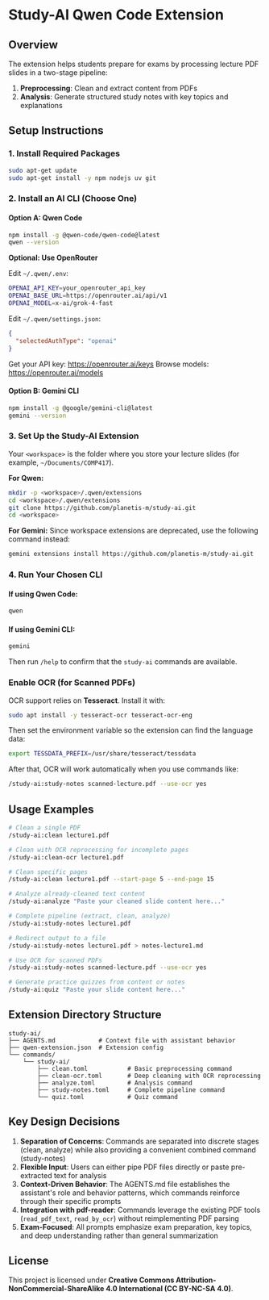 # Study-AI Qwen Code Extension

## Overview
The extension helps students prepare for exams by processing lecture PDF slides in a two-stage pipeline:
1. **Preprocessing**: Clean and extract content from PDFs
2. **Analysis**: Generate structured study notes with key topics and explanations

## Setup Instructions

### 1. Install Required Packages

```bash
sudo apt-get update
sudo apt-get install -y npm nodejs uv git
```

### 2. Install an AI CLI (Choose One)

#### Option A: Qwen Code

```bash
npm install -g @qwen-code/qwen-code@latest
qwen --version
```

**Optional: Use OpenRouter**

Edit `~/.qwen/.env`:
```bash
OPENAI_API_KEY=your_openrouter_api_key
OPENAI_BASE_URL=https://openrouter.ai/api/v1
OPENAI_MODEL=x-ai/grok-4-fast
```

Edit `~/.qwen/settings.json`:
```json
{
  "selectedAuthType": "openai"
}
```

Get your API key: https://openrouter.ai/keys
Browse models: https://openrouter.ai/models

#### Option B: Gemini CLI

```bash
npm install -g @google/gemini-cli@latest
gemini --version
```

### 3. Set Up the Study-AI Extension

Your `<workspace>` is the folder where you store your lecture slides (for example, `~/Documents/COMP417`).

**For Qwen:**

```bash
mkdir -p <workspace>/.qwen/extensions
cd <workspace>/.qwen/extensions
git clone https://github.com/planetis-m/study-ai.git
cd <workspace>
```

**For Gemini:**
Since workspace extensions are deprecated, use the following command instead:

```bash
gemini extensions install https://github.com/planetis-m/study-ai.git
```

### 4. Run Your Chosen CLI

#### If using Qwen Code:

```bash
qwen
```

#### If using Gemini CLI:

```bash
gemini
```

Then run `/help` to confirm that the `study-ai` commands are available.

### Enable OCR (for Scanned PDFs)

OCR support relies on **Tesseract**. Install it with:

```bash
sudo apt install -y tesseract-ocr tesseract-ocr-eng
```

Then set the environment variable so the extension can find the language data:

```bash
export TESSDATA_PREFIX=/usr/share/tesseract/tessdata
```

After that, OCR will work automatically when you use commands like:

```bash
/study-ai:study-notes scanned-lecture.pdf --use-ocr yes
```

## Usage Examples

```bash
# Clean a single PDF
/study-ai:clean lecture1.pdf

# Clean with OCR reprocessing for incomplete pages
/study-ai:clean-ocr lecture1.pdf

# Clean specific pages
/study-ai:clean lecture1.pdf --start-page 5 --end-page 15

# Analyze already-cleaned text content
/study-ai:analyze "Paste your cleaned slide content here..."

# Complete pipeline (extract, clean, analyze)
/study-ai:study-notes lecture1.pdf

# Redirect output to a file
/study-ai:study-notes lecture1.pdf > notes-lecture1.md

# Use OCR for scanned PDFs
/study-ai:study-notes scanned-lecture.pdf --use-ocr yes

# Generate practice quizzes from content or notes
/study-ai:quiz "Paste your slide content here..."
```

## Extension Directory Structure

```
study-ai/
├── AGENTS.md            # Context file with assistant behavior
├── qwen-extension.json  # Extension config
└── commands/
    └── study-ai/
        ├── clean.toml           # Basic preprocessing command
        ├── clean-ocr.toml       # Deep cleaning with OCR reprocessing
        ├── analyze.toml         # Analysis command
        ├── study-notes.toml     # Complete pipeline command
        └── quiz.toml            # Quiz command
```

## Key Design Decisions

1. **Separation of Concerns**: Commands are separated into discrete stages (clean, analyze) while also providing a convenient combined command (study-notes)
2. **Flexible Input**: Users can either pipe PDF files directly or paste pre-extracted text for analysis
3. **Context-Driven Behavior**: The AGENTS.md file establishes the assistant's role and behavior patterns, which commands reinforce through their specific prompts
4. **Integration with pdf-reader**: Commands leverage the existing PDF tools (`read_pdf_text`, `read_by_ocr`) without reimplementing PDF parsing
5. **Exam-Focused**: All prompts emphasize exam preparation, key topics, and deep understanding rather than general summarization

## License
This project is licensed under **Creative Commons Attribution-NonCommercial-ShareAlike 4.0 International (CC BY-NC-SA 4.0)**.

